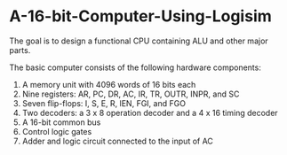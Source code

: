 # A-16-bit-Computer-Using-Logisim

The goal is to design a functional CPU containing ALU and other major parts.

The basic computer consists of the following hardware components:

1. A memory unit with 4096 words of 16 bits each
2. Nine registers: AR, PC, DR, AC, IR, TR, OUTR, INPR, and SC
3. Seven flip-flops: I, S, E, R, lEN, FGI, and FGO
4. Two decoders: a 3 x 8 operation decoder and a 4 x 16 timing decoder
5. A 16-bit common bus
6. Control logic gates
7. Adder and logic circuit connected to the input of AC

